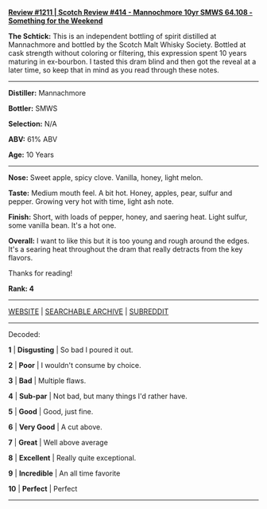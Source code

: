 
[**Review #1211 | Scotch Review #414 - Mannochmore 10yr SMWS 64.108 - Something for the Weekend**]( https://t8ke.review/review-1211-mannachmore-10yr-smws-64-108-something-for-the-weekend-dyllix-blind-4-ramirez)

**The Schtick:** This is an independent bottling of spirit distilled at Mannachmore and bottled by the Scotch Malt Whisky Society. Bottled at cask strength without coloring or filtering, this expression spent 10 years maturing in ex-bourbon. I tasted this dram blind and then got the reveal at a later time, so keep that in mind as you read through these notes. 

-----

**Distiller:** Mannachmore

**Bottler:** SMWS

**Selection:** N/A

**ABV:**  61% ABV

**Age:** 10 Years 

-----

**Nose:**  Sweet apple, spicy clove. Vanilla, honey, light melon. 

**Taste:** Medium mouth feel. A bit hot. Honey, apples, pear, sulfur and pepper. Growing very hot with time, light ash note. 

**Finish:** Short, with loads of pepper, honey, and saering heat. Light sulfur, some vanilla bean. It's a hot one. 

**Overall:** I want to like this but it is too young and rough around the edges. It's a searing heat throughout the dram that really detracts from the key flavors. 

Thanks for reading!

**Rank: 4**



-----

[WEBSITE](https://t8ke.review) | [SEARCHABLE ARCHIVE](https://t8ke.review/review-archive/) | [SUBREDDIT](https://reddit.com/r/t8kereviews)

-----

Decoded:

**1** | **Disgusting** | So bad I poured it out.

**2** | **Poor** | I wouldn't consume by choice.

**3** | **Bad** | Multiple flaws.

**4** | **Sub-par** | Not bad, but many things I'd rather have.

**5** | **Good** | Good, just fine.

**6** | **Very Good** | A cut above.

**7** | **Great** | Well above average

**8** | **Excellent** | Really quite exceptional.

**9** | **Incredible** | An all time favorite

**10** | **Perfect** | Perfect

----

